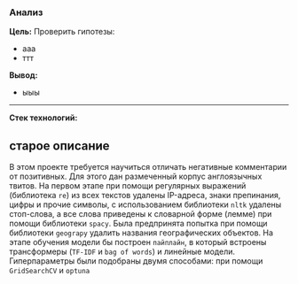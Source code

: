 ### Анализ 

**Цель:** Проверить гипотезы: 
* ааа
* ттт

**Вывод:** 
* ыыы
***


**Стек технологий:** 


## старое описание

В этом проекте требуется научиться отличать негативные комментарии от позитивных. Для этого дан размеченный корпус англоязычных твитов. На первом этапе при помощи регулярных выражений (библиотека `re`) из всех текстов удалены IP-адреса, знаки препинания, цифры и прочие символы, с использованием библиотеки `nltk` удалены стоп-слова, а все слова приведены к словарной форме (лемме) при помощи библиотеки `spacy`. Была предпринята попытка при помощи библиотеки `geograpy` удалить названия географических объектов. На этапе обучения модели бы построен `пайплайн`, в который встроены трансформеры (`TF-IDF` и `bag of words`) и линейные модели. Гиперпараметры были подобраны двумя способами: при помощи `GridSearchCV` и `optuna`

